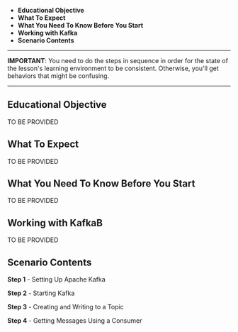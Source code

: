  * **Educational Objective**
 * **What To Expect**
 * **What You Need To Know Before You Start**
 * **Working with Kafka**
 * **Scenario Contents**
 
------

**IMPORTANT**: You need to do the steps in sequence in order for the state of the lesson's learning environment to be
consistent. Otherwise, you'll get behaviors that might be confusing.

------
 

## Educational Objective
TO BE PROVIDED

## What To Expect
TO BE PROVIDED



## What You Need To Know Before You Start
TO BE PROVIDED


<a name="understanding"></a>
## Working with KafkaB

TO BE PROVIDED

## Scenario Contents

**Step 1** - Setting Up Apache Kafka

**Step 2** - Starting Kafka

**Step 3** - Creating and Writing to a Topic

**Step 4** - Getting Messages Using a Consumer